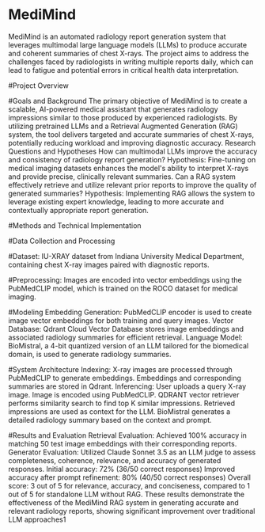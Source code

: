 # MediMind
MediMind is an automated radiology report generation system that leverages multimodal large language models (LLMs) to produce accurate and coherent summaries of chest X-rays. The project aims to address the challenges faced by radiologists in writing multiple reports daily, which can lead to fatigue and potential errors in critical health data interpretation.

#Project Overview

#Goals and Background
The primary objective of MediMind is to create a scalable, AI-powered medical assistant that generates radiology impressions similar to those produced by experienced radiologists. By utilizing pretrained LLMs and a Retrieval Augmented Generation (RAG) system, the tool delivers targeted and accurate summaries of chest X-rays, potentially reducing workload and improving diagnostic accuracy.
Research Questions and Hypotheses
How can multimodal LLMs improve the accuracy and consistency of radiology report generation?
Hypothesis: Fine-tuning on medical imaging datasets enhances the model's ability to interpret X-rays and provide precise, clinically relevant summaries.
Can a RAG system effectively retrieve and utilize relevant prior reports to improve the quality of generated summaries?
Hypothesis: Implementing RAG allows the system to leverage existing expert knowledge, leading to more accurate and contextually appropriate report generation.

#Methods and Technical Implementation

#Data Collection and Processing

#Dataset: 
IU-XRAY dataset from Indiana University Medical Department, containing chest X-ray images paired with diagnostic reports.

#Preprocessing: 
Images are encoded into vector embeddings using the PubMedCLIP model, which is trained on the ROCO dataset for medical imaging.

#Modeling
Embedding Generation: PubMedCLIP encoder is used to create image vector embeddings for both training and query images.
Vector Database: Qdrant Cloud Vector Database stores image embeddings and associated radiology summaries for efficient retrieval.
Language Model: BioMistral, a 4-bit quantized version of an LLM tailored for the biomedical domain, is used to generate radiology summaries.


#System Architecture
Indexing:
X-ray images are processed through PubMedCLIP to generate embeddings.
Embeddings and corresponding summaries are stored in Qdrant.
Inferencing:
User uploads a query X-ray image.
Image is encoded using PubMedCLIP.
QDRANT vector retriever performs similarity search to find top K similar impressions.
Retrieved impressions are used as context for the LLM.
BioMistral generates a detailed radiology summary based on the context and prompt.

#Results and Evaluation
Retrieval Evaluation: Achieved 100% accuracy in matching 50 test image embeddings with their corresponding reports.
Generator Evaluation: Utilized Claude Sonnet 3.5 as an LLM judge to assess completeness, coherence, relevance, and accuracy of generated responses.
Initial accuracy: 72% (36/50 correct responses)
Improved accuracy after prompt refinement: 80% (40/50 correct responses)
Overall score: 3 out of 5 for relevance, accuracy, and conciseness, compared to 1 out of 5 for standalone LLM without RAG.
These results demonstrate the effectiveness of the MediMind RAG system in generating accurate and relevant radiology reports, showing significant improvement over traditional LLM approaches1


